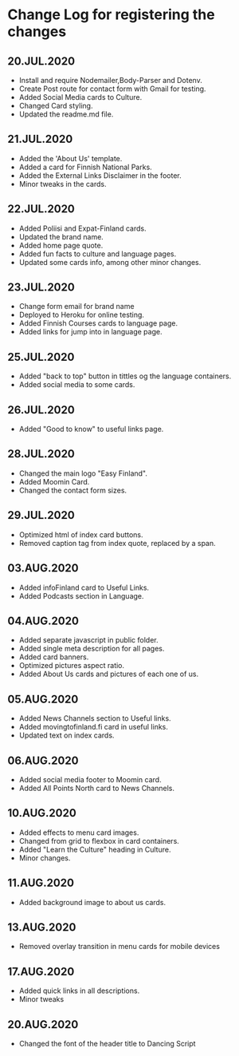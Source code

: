 # Change Log for registering the changes

## 20.JUL.2020

- Install and require Nodemailer,Body-Parser and Dotenv.
- Create Post route for contact form with Gmail for testing.
- Added Social Media cards to Culture.
- Changed Card styling.
- Updated the readme.md file.

## 21.JUL.2020

- Added the 'About Us' template.
- Added a card for Finnish National Parks.
- Added the External Links Disclaimer in the footer.
- Minor tweaks in the cards.

## 22.JUL.2020

- Added Poliisi and Expat-Finland cards.
- Updated the brand name.
- Added home page quote.
- Added fun facts to culture and language pages.
- Updated some cards info, among other minor changes.

## 23.JUL.2020

- Change form email for brand name
- Deployed to Heroku for online testing.
- Added Finnish Courses cards to language page.
- Added links for jump into in language page.

## 25.JUL.2020

- Added "back to top" button in tittles og the language containers.
- Added social media to some cards.

## 26.JUL.2020

- Added "Good to know" to useful links page.

## 28.JUL.2020

- Changed the main logo "Easy Finland".
- Added Moomin Card.
- Changed the contact form sizes.

## 29.JUL.2020

- Optimized html of index card buttons.
- Removed caption tag from index quote, replaced by a span.

## 03.AUG.2020

- Added infoFinland card to Useful Links.
- Added Podcasts section in Language.

## 04.AUG.2020

- Added separate javascript in public folder.
- Added single meta description for all pages.
- Added card banners.
- Optimized pictures aspect ratio.
- Added About Us cards and pictures of each one of us.

## 05.AUG.2020

-  Added News Channels section to Useful links.
- Added movingtofinland.fi card in useful links.
- Updated text on index cards.

## 06.AUG.2020

- Added social media footer to Moomin card.
- Added All Points North card to News Channels.

## 10.AUG.2020

- Added effects to menu card images.
- Changed from grid to flexbox in card containers.
- Added "Learn the Culture" heading in Culture.
- Minor changes.

## 11.AUG.2020

- Added background image to about us cards.

## 13.AUG.2020

- Removed overlay transition in menu cards for mobile devices

## 17.AUG.2020

- Added quick links in all descriptions.
- Minor tweaks

## 20.AUG.2020

- Changed the font of the header title to Dancing Script

